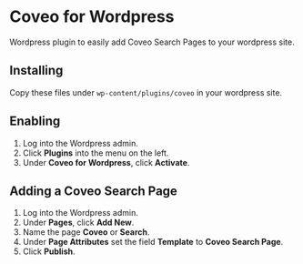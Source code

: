 # Coveo for Wordpress

Wordpress plugin to easily add Coveo Search Pages to your wordpress site.

## Installing

Copy these files under `wp-content/plugins/coveo` in your wordpress site.

## Enabling

1. Log into the Wordpress admin.
2. Click **Plugins** into the menu on the left.
3. Under **Coveo for Wordpress**, click **Activate**.

## Adding a Coveo Search Page

1. Log into the Wordpress admin.
2. Under **Pages**, click **Add New**.
3. Name the page **Coveo** or **Search**.
4. Under **Page Attributes** set the field **Template** to **Coveo Search Page**.
5. Click **Publish**.
